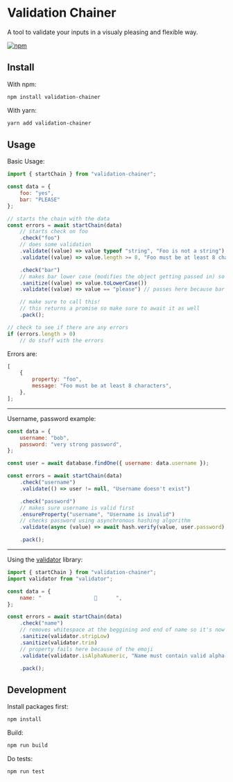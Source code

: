# Validation Chainer

A tool to validate your inputs in a visualy pleasing and flexible way.

[![npm](https://img.shields.io/npm/v/validation-chainer.svg)](https://www.npmjs.com/package/validation-chainer)

## Install

With npm:

```sh
npm install validation-chainer
```

With yarn:

```sh
yarn add validation-chainer
```

## Usage

Basic Usage:

```js
import { startChain } from "validation-chainer";

const data = {
    foo: "yes",
    bar: "PLEASE"
};

// starts the chain with the data
const errors = await startChain(data)
    // starts check on foo
    .check("foo")
    // does some validation
    .validate((value) => value typeof "string", "Foo is not a string") // passes this
    .validate((value) => value.length >= 8, "Foo must be at least 8 characters") // fails here

    .check("bar")
    // makes bar lower case (modifies the object getting passed in) so bar is now please
    .sanitize((value) => value.toLowerCase())
    .validate((value) => value == "please") // passes here because bar is now please

    // make sure to call this!
    // this returns a promise so make sure to await it as well
    .pack();

// check to see if there are any errors
if (errors.length > 0)
    // do stuff with the errors
```

Errors are:

```js
[
    {
        property: "foo",
        message: "Foo must be at least 8 characters",
    },
];
```

---

Username, password example:

```js
const data = {
    username: "bob",
    password: "very strong password",
};

const user = await database.findOne({ username: data.username });

const errors = await startChain(data)
    .check("username")
    .validate(() => user != null, "Username doesn't exist")

    .check("password")
    // makes sure username is valid first
    .ensureProperty("username", "Username is invalid")
    // checks password using asynchronous hashing algorithm
    .validate(async (value) => await hash.verify(value, user.password), "Password is incorrect")

    .pack();
```

---

Using the [validator](https://www.npmjs.com/package/validator) library:

```js
import { startChain } from "validation-chainer";
import validator from "validator";

const data = {
    name: "                 💩      ",
};

const errors = await startChain(data)
    .check("name")
    // removes whitespace at the beggining and end of name so it's now just "💩"
    .sanitize(validator.stripLow)
    .sanitize(validator.trim)
    // property fails here because of the emoji
    .validate(validator.isAlphaNumeric, "Name must contain valid alpha-numeric characters")

    .pack();
```

## Development

Install packages first:

```sh
npm install
```

Build:

```sh
npm run build
```

Do tests:

```sh
npm run test
```
